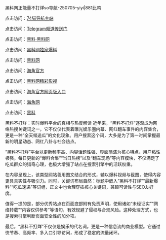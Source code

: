 黑料网正能量不打烊so导航-250705-yiyi|881比鸭

点击访问：<a href="https://74mao.com/">74猫导航主站</a>

点击访问：<a href="https://74mao.com/">Telegram频道传送门</a>

点击访问：<a href="https://heiliaolvzlu3.pages.dev">黑料·黑料网</a>

点击访问：<a href="https://heiliaoyvnrda.pages.dev">黑料网独家爆料</a>

点击访问：<a href="https://ert-6he.pages.dev/">黑料网</a>

点击访问：<a href="https://sdfsh.pages.dev/">海角官方</a>

点击访问：<a href="https://sdbsd.pages.dev/">黑料网精彩影视</a>

点击访问：<a href="https://gdas.pages.dev/">海角官方网页版入口</a>

点击访问：<a href="https://haef.pages.dev/">海角网</a>

点击访问：<a href="https://fge-7ja.pages.dev/">黑料</a>

黑料不打烊：实时爆料平台的真相与热度解读
近年来，“黑料不打烊”逐渐成为网络热搜关键词之一，它不仅仅代表着曝光娱乐圈内幕、网红翻车事件的内容集合，更是一种“全天候追瓜”的文化现象。用户搜索这个词，大多是为了第一时间掌握最新的明星动态、网红八卦与社会热点。

“黑料不打烊”平台以更新频率高、内容话题性强、界面简洁为核心特点，用户粘性极强。每日更新的“爆料合集”“当日热榜”以及“翻车现场”等内容模块，不仅满足了吃瓜群众的猎奇心理，也极大增强了站点在搜索引擎中的活跃权重。

在内容呈现上，该类型网站善用图文结合的形式，辅以爆料视频与截图，使得内容更具真实性与吸引力。同时，关键词布局自然：标题中嵌入“黑料不打烊”“最新爆料”“吃瓜速递”等词组，正文中也合理穿插核心关键词，兼顾可读性与SEO友好度。

值得一提的是，部分优秀站点在页面底部附有免责声明，使用诸如“未经证实”“网络转载”“内容仅供参考”等语句，有效规避了侵权与合规风险。这种处理方式，也是搜索引擎判断页面安全性的加分项。

最后，“黑料不打烊”不仅仅是娱乐的代名词，更是一种信息流的商业模型。它通过快节奏、高频率、多入口引导访问，形成了稳定的流量闭环。
